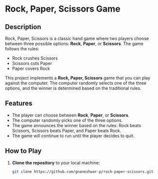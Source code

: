 # Rock, Paper, Scissors Game

## Description

Rock, Paper, Scissors is a classic hand game where two players choose between three possible options: **Rock**, **Paper**, or **Scissors**. The game follows the rules:
- Rock crushes Scissors
- Scissors cuts Paper
- Paper covers Rock

This project implements a **Rock, Paper, Scissors** game that you can play against the computer. The computer randomly selects one of the three options, and the winner is determined based on the traditional rules.

## Features
- The player can choose between **Rock**, **Paper**, or **Scissors**.
- The computer randomly picks one of the three options.
- The game announces the winner based on the rules: Rock beats Scissors, Scissors beats Paper, and Paper beats Rock.
- The game will continue to run until the player decides to quit.

## How to Play
1. **Clone the repository** to your local machine:
   ```bash
   git clone https://github.com/gnaneshwar-p/rock-paper-scissors.git

